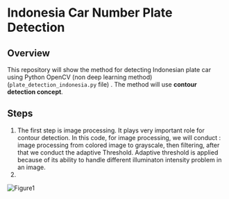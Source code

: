 # Indonesia Car Number Plate Detection

## Overview
This repository will show the method for detecting Indonesian plate car using Python OpenCV (non deep learning method)(`plate_detection_indonesia.py` file) . The method will use __contour detection concept__.

## Steps
1. The first step is image processing. It plays very important role for contour detection. In this code, for image processing, we will conduct : image processing from colored image to grayscale, then filtering, after that we conduct the adaptive Threshold. Adaptive threshold is applied because of its ability to handle different illuminaton intensity problem in an image. 
2. 

![Figure1](https://raw.github.com/fidelisgalla/Indonesia-Car-Number-Plate-Detection/blob/master/plat%20mobilku.jpg "Figure 1-1")
